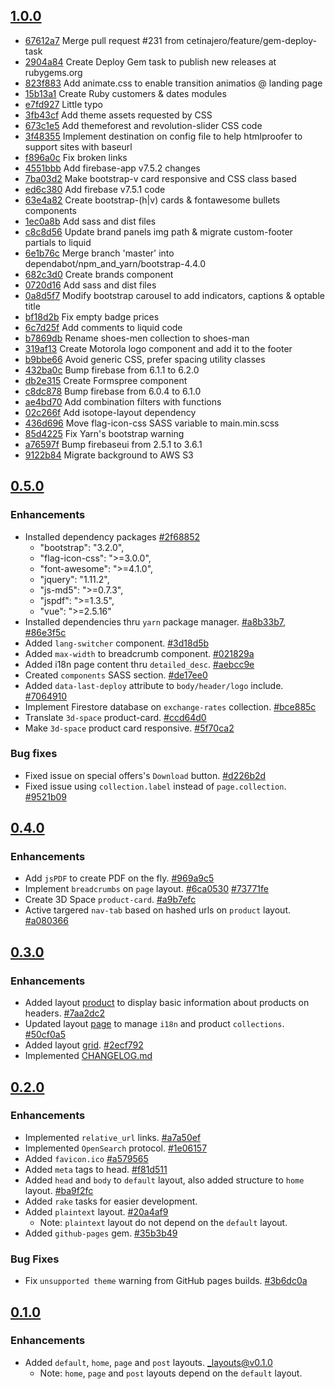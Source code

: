 ## [1.0.0](https://www.github.com/cetinajero/jekyll-theme-marketing/releases/tag/v1.0.0)

- [67612a7](https://www.github.com/cetinajero/jekyll-theme-marketing/commit/67612a7) Merge pull request #231 from cetinajero/feature/gem-deploy-task
- [2904a84](https://www.github.com/cetinajero/jekyll-theme-marketing/commit/2904a84) Create Deploy Gem task to publish new releases at rubygems.org
- [823f883](https://www.github.com/cetinajero/jekyll-theme-marketing/commit/823f883) Add animate.css to enable transition animatios @ landing page
- [15b13a1](https://www.github.com/cetinajero/jekyll-theme-marketing/commit/15b13a1) Create Ruby customers & dates modules
- [e7fd927](https://www.github.com/cetinajero/jekyll-theme-marketing/commit/e7fd927) Little typo
- [3fb43cf](https://www.github.com/cetinajero/jekyll-theme-marketing/commit/3fb43cf) Add theme assets requested by CSS
- [673c1e5](https://www.github.com/cetinajero/jekyll-theme-marketing/commit/673c1e5) Add themeforest and revolution-slider CSS code
- [3f48355](https://www.github.com/cetinajero/jekyll-theme-marketing/commit/3f48355) Implement destination on config file to help htmlproofer to support sites with baseurl
- [f896a0c](https://www.github.com/cetinajero/jekyll-theme-marketing/commit/f896a0c) Fix broken links
- [4551bbb](https://www.github.com/cetinajero/jekyll-theme-marketing/commit/4551bbb) Add firebase-app v7.5.2 changes
- [7ba03d2](https://www.github.com/cetinajero/jekyll-theme-marketing/commit/7ba03d2) Make bootstrap-v card responsive and CSS class based
- [ed6c380](https://www.github.com/cetinajero/jekyll-theme-marketing/commit/ed6c380) Add firebase v7.5.1 code
- [63e4a82](https://www.github.com/cetinajero/jekyll-theme-marketing/commit/63e4a82) Create bootstrap-(h|v) cards & fontawesome bullets components
- [1ec0a8b](https://www.github.com/cetinajero/jekyll-theme-marketing/commit/1ec0a8b) Add sass and dist files
- [c8c8d56](https://www.github.com/cetinajero/jekyll-theme-marketing/commit/c8c8d56) Update brand panels img path & migrate custom-footer partials to liquid
- [6e1b76c](https://www.github.com/cetinajero/jekyll-theme-marketing/commit/6e1b76c) Merge branch 'master' into dependabot/npm_and_yarn/bootstrap-4.4.0
- [682c3d0](https://www.github.com/cetinajero/jekyll-theme-marketing/commit/682c3d0) Create brands component
- [0720d16](https://www.github.com/cetinajero/jekyll-theme-marketing/commit/0720d16) Add sass and dist files
- [0a8d5f7](https://www.github.com/cetinajero/jekyll-theme-marketing/commit/0a8d5f7) Modify bootstrap carousel to add indicators, captions & optable title
- [bf18d2b](https://www.github.com/cetinajero/jekyll-theme-marketing/commit/bf18d2b) Fix empty badge prices
- [6c7d25f](https://www.github.com/cetinajero/jekyll-theme-marketing/commit/6c7d25f) Add comments to liquid code
- [b7869db](https://www.github.com/cetinajero/jekyll-theme-marketing/commit/b7869db) Rename shoes-men collection to shoes-man
- [319af13](https://www.github.com/cetinajero/jekyll-theme-marketing/commit/319af13) Create Motorola logo component and add it to the footer
- [b9bbe66](https://www.github.com/cetinajero/jekyll-theme-marketing/commit/b9bbe66) Avoid generic CSS, prefer spacing utility classes
- [432ba0c](https://www.github.com/cetinajero/jekyll-theme-marketing/commit/432ba0c) Bump firebase from 6.1.1 to 6.2.0
- [db2e315](https://www.github.com/cetinajero/jekyll-theme-marketing/commit/db2e315) Create Formspree component
- [c8dc878](https://www.github.com/cetinajero/jekyll-theme-marketing/commit/c8dc878) Bump firebase from 6.0.4 to 6.1.0
- [ae4bd70](https://www.github.com/cetinajero/jekyll-theme-marketing/commit/ae4bd70) Add combination filters with functions
- [02c266f](https://www.github.com/cetinajero/jekyll-theme-marketing/commit/02c266f) Add isotope-layout dependency
- [436d696](https://www.github.com/cetinajero/jekyll-theme-marketing/commit/436d696) Move flag-icon-css SASS variable to main.min.scss
- [85d4225](https://www.github.com/cetinajero/jekyll-theme-marketing/commit/85d4225) Fix Yarn's bootstrap warning
- [a76597f](https://www.github.com/cetinajero/jekyll-theme-marketing/commit/a76597f) Bump firebaseui from 2.5.1 to 3.6.1
- [9122b84](https://www.github.com/cetinajero/jekyll-theme-marketing/commit/9122b84) Migrate background to AWS S3

## [0.5.0](https://github.com/cetinajero/jekyll-theme-marketing/releases/tag/v0.5.0)

### Enhancements
* Installed dependency packages [#2f68852](https://github.com/cetinajero/jekyll-theme-marketing/commit/2f688525224b06e075954667490e27e5a914c9bb)
  * "bootstrap": "3.2.0",
  * "flag-icon-css": ">=3.0.0",
  * "font-awesome": ">=4.1.0",
  * "jquery": "1.11.2",
  * "js-md5": ">=0.7.3",
  * "jspdf": ">=1.3.5",
  * "vue": ">=2.5.16"
* Installed dependencies thru `yarn` package manager. [#a8b33b7](https://github.com/cetinajero/jekyll-theme-marketing/commit/a8b33b753b750e7551a444c970b6ef2ecb4c9bc7), [#86e3f5c](https://github.com/cetinajero/jekyll-theme-marketing/commit/86e3f5c0ecf0cea60fd7387695d901f5e11fed54)
* Added `lang-switcher` component. [#3d18d5b](https://github.com/cetinajero/jekyll-theme-marketing/commit/3d18d5bf99deee3a3a56a2c40b85c6ce86390beb)
* Added `max-width` to breadcrumb component. [#021829a](https://github.com/cetinajero/jekyll-theme-marketing/commit/021829a231ff43883b02d92c3cc81060c1ef5702)
* Added i18n page content thru `detailed_desc`. [#aebcc9e](https://github.com/cetinajero/jekyll-theme-marketing/commit/aebcc9e41526e733e04b0109c916824047349158)
* Created `components` SASS section. [#de17ee0](https://github.com/cetinajero/jekyll-theme-marketing/commit/de17ee0cb6ce75a650d4edb944d9aa6f9b3eec07)
* Added `data-last-deploy` attribute to `body/header/logo` include. [#7064910](https://github.com/cetinajero/jekyll-theme-marketing/commit/7064910bb387586a73df89d2abd418c97a3ba41e)
* Implement Firestore database on `exchange-rates` collection. [#bce885c](https://github.com/cetinajero/jekyll-theme-marketing/commit/bce885c2a662199bac1ee6501c46ecaf36bbae26)
* Translate `3d-space` product-card. [#ccd64d0](https://github.com/cetinajero/jekyll-theme-marketing/commit/ccd64d0434be296cfdc58cfecdc8016ab82fbf03)
* Make `3d-space` product card responsive. [#5f70ca2](https://github.com/cetinajero/jekyll-theme-marketing/commit/5f70ca217aecadcab6eaf7d166005c9528d0e6a9)

### Bug fixes
* Fixed issue on special offers's `Download` button. [#d226b2d](https://github.com/cetinajero/jekyll-theme-marketing/commit/d226b2da2b195dfebf98c049e7b3f07306b6154a)
* Fixed issue using `collection.label` instead of `page.collection`. [#9521b09](https://github.com/cetinajero/jekyll-theme-marketing/commit/9521b093d69d3528575f60ab30575cafd571386c)

## [0.4.0](https://github.com/cetinajero/jekyll-theme-marketing/releases/tag/v0.4.0)

### Enhancements
* Add `jsPDF` to create PDF on the fly. [#969a9c5](https://github.com/cetinajero/jekyll-theme-marketing/commit/969a9c5764c3ca3bc106ad1a512c98f8310d5a12)
* Implement `breadcrumbs` on `page` layout. [#6ca0530](https://github.com/cetinajero/jekyll-theme-marketing/commit/6ca053000c4e02429f4a8a0bb9e4914369dd5bd7) [#73771fe](https://github.com/cetinajero/jekyll-theme-marketing/commit/73771fec9c21052153b878dea33af976fcc06bdb)
* Create 3D Space `product-card`. [#a9b7efc](https://github.com/cetinajero/jekyll-theme-marketing/commit/a9b7efcf827f69641f9a79fe5ca5b4672eb0796c)
* Active targered `nav-tab` based on hashed urls on `product` layout. [#a080366](https://github.com/cetinajero/jekyll-theme-marketing/commit/a0803660b28796f4a93eb1ffdc3e43c8e476aedd)

## [0.3.0](https://github.com/cetinajero/jekyll-theme-marketing/releases/tag/v0.3.0)

### Enhancements
* Added layout [product](https://github.com/cetinajero/jekyll-theme-marketing/blob/1e72b8f0691ee4231ab72845813d8a251633553b/_layouts/product.html) to display basic information about products on headers. [#7aa2dc2](https://github.com/cetinajero/jekyll-theme-marketing/commit/7aa2dc27ffd09ab9ba3355371f1a3298176d86a9)
* Updated layout [page](https://github.com/cetinajero/jekyll-theme-marketing/blob/50cf0a5a9aa6a9d6e83b4855bd050e72c9e17dd6/_layouts/page.html) to manage `i18n` and product `collections`. [#50cf0a5](https://github.com/cetinajero/jekyll-theme-marketing/commit/50cf0a5a9aa6a9d6e83b4855bd050e72c9e17dd6)
* Added layout [grid](https://github.com/cetinajero/jekyll-theme-marketing/blob/2ecf7929406960910b71fe8bbdbfbb13ab44feb9/_layouts/grid.html). [#2ecf792](https://github.com/cetinajero/jekyll-theme-marketing/commit/2ecf7929406960910b71fe8bbdbfbb13ab44feb9)
* Implemented [CHANGELOG.md](CHANGELOG.md)

## [0.2.0](https://github.com/cetinajero/jekyll-theme-marketing/releases/tag/v0.2.0)

### Enhancements

* Implemented `relative_url` links. [#a7a50ef](https://github.com/cetinajero/jekyll-theme-marketing/commit/a7a50ef03bc44ffdd0f19d44e8745f106eab4218)
* Implemented `OpenSearch` protocol. [#1e06157](https://github.com/cetinajero/jekyll-theme-marketing/commit/1e061579c41c3fd7f70395d22f698ae30222bc64)
* Added `favicon.ico` [#a579565](https://github.com/cetinajero/jekyll-theme-marketing/commit/a57956595486ba0304b221d413ff7d2f3671b7c9)
* Added `meta` tags to head. [#f81d511](https://github.com/cetinajero/jekyll-theme-marketing/commit/f81d511bdb2eb0c10a0214bbf9efa535e243a551)
* Added `head` and `body` to `default` layout, also added structure to `home` layout. [#ba9f2fc](https://github.com/cetinajero/jekyll-theme-marketing/commit/ba9f2fc150b4db0c06a1000a0e064e521ff462c9)
* Added `rake` tasks for easier development.
* Added `plaintext` layout. [#20a4af9](https://github.com/cetinajero/jekyll-theme-marketing/commit/20a4af95941267e185828d367b75635eca90fac6)
  * Note: `plaintext` layout do not depend on the `default` layout.
* Added `github-pages` gem. [#35b3b49](https://github.com/cetinajero/jekyll-theme-marketing/commit/35b3b49dee492248fb3014e8333eb809e31dcfbb)

### Bug Fixes

* Fix `unsupported theme` warning from GitHub pages builds. [#3b6dc0a](https://github.com/cetinajero/jekyll-theme-marketing/commit/3b6dc0a057b5331bd71370b6c0d9131e53c823fe)

## [0.1.0](https://github.com/cetinajero/jekyll-theme-marketing/releases/tag/v0.1.0)

### Enhancements

* Added `default`, `home`, `page` and `post` layouts. [_layouts@v0.1.0](https://github.com/cetinajero/jekyll-theme-marketing/tree/v0.1.0/_layouts)
  * Note: `home`, `page` and `post` layouts depend on the `default` layout.
